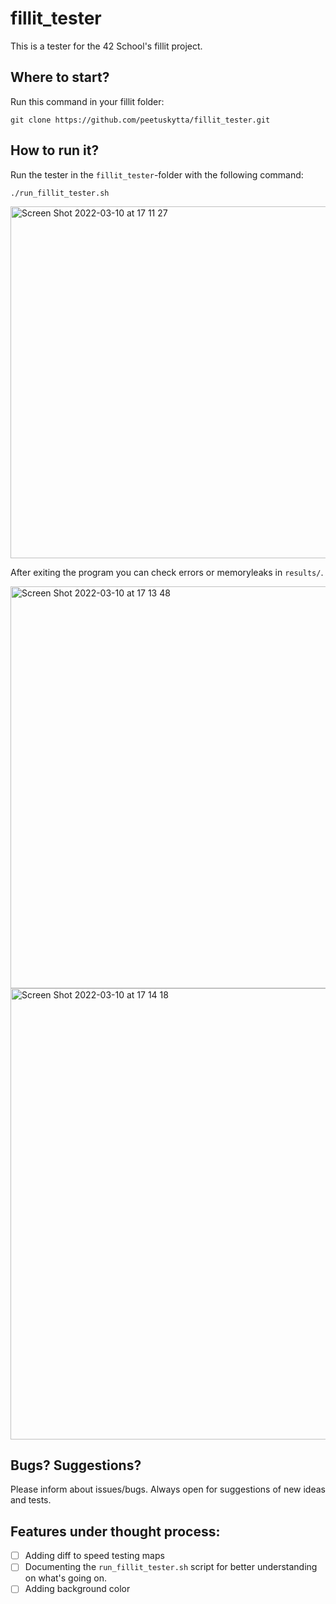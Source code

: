 # fillit_tester

This is a tester for the 42 School's fillit project.

## Where to start?

Run this command in your fillit folder:

```git clone https://github.com/peetuskytta/fillit_tester.git```

## How to run it?

Run the tester in the `fillit_tester`-folder with the following command:

`./run_fillit_tester.sh`

<img width="563" alt="Screen Shot 2022-03-10 at 17 11 27" src="https://user-images.githubusercontent.com/77061872/157691714-c20ccb62-afd7-47c6-9d02-1bbd0cf3b352.png">

After exiting the program you can check errors or memoryleaks in `results/`.

<img width="643" alt="Screen Shot 2022-03-10 at 17 13 48" src="https://user-images.githubusercontent.com/77061872/157692225-c6ea7a6e-9c3e-4b11-b727-d40fe23149aa.png">

<img width="722" alt="Screen Shot 2022-03-10 at 17 14 18" src="https://user-images.githubusercontent.com/77061872/157692278-1bf8e5cb-77c5-40a7-9bb2-4751a0c07013.png">

## Bugs? Suggestions?

Please inform about issues/bugs. Always open for suggestions of new ideas and tests.

## Features under thought process:

- [ ] Adding diff to speed testing maps
- [ ] Documenting the `run_fillit_tester.sh` script for better understanding on what's going on.
- [ ] Adding background color
